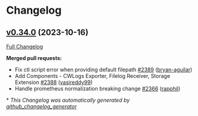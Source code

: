# Changelog

## [v0.34.0](https://github.com/aws-observability/aws-otel-collector/tree/v0.34.0) (2023-10-16)

[Full Changelog](https://github.com/aws-observability/aws-otel-collector/compare/v0.33.3...v0.34.0)

**Merged pull requests:**

- Fix ctl script error when providing default filepath [\#2389](https://github.com/aws-observability/aws-otel-collector/pull/2389) ([bryan-aguilar](https://github.com/bryan-aguilar))
- Add Components - CWLogs Exporter, Filelog Receiver, Storage Extension [\#2388](https://github.com/aws-observability/aws-otel-collector/pull/2388) ([vasireddy99](https://github.com/vasireddy99))
- Handle prometheus normalization breaking change [\#2366](https://github.com/aws-observability/aws-otel-collector/pull/2366) ([rapphil](https://github.com/rapphil))


\* *This Changelog was automatically generated by [github_changelog_generator](https://github.com/github-changelog-generator/github-changelog-generator)*
